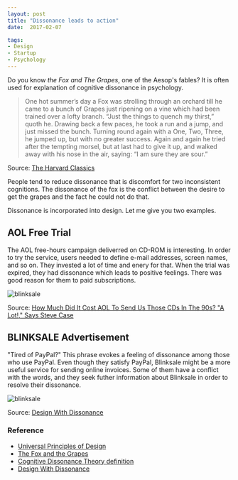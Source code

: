 ```yaml
---
layout: post
title: "Dissonance leads to action"
date:  2017-02-07

tags:
- Design
- Startup
- Psychology
---
```


Do you know *the Fox and The Grapes*, one of the Aesop's fables? It is often used for explanation of cognitive dissonance in psychology.

> One hot summer’s day a Fox was strolling through an orchard till he came to a bunch of Grapes just ripening on a vine which had been trained over a lofty branch. “Just the things to quench my thirst,” quoth he. Drawing back a few paces, he took a run and a jump, and just missed the bunch. Turning round again with a One, Two, Three, he jumped up, but with no greater success. Again and again he tried after the tempting morsel, but at last had to give it up, and walked away with his nose in the air, saying: “I am sure they are sour.”
<div class="source">Source: <a href="http://www.bartleby.com/17/1/31.html">The Harvard Classics</a></div>

People tend to reduce dissonance that is discomfort for two inconsistent cognitions. The dissonance of the fox is the conflict between the desire to get the grapes and the fact he could not do that.

Dissonance is incorporated into design. Let me give you two examples.

## AOL Free Trial

The AOL free-hours campaign deliverred on CD-ROM is interesting. In order to try the service, users needed to define e-mail addresses, screen names, and so on.  They invested a lot of time and enery for that. When the trial was expired, they had dissonance which leads to positive feelings. There was good reason for them to paid subscriptions.

![blinksale]({{site.github.url}}/images/posts/aol.jpeg)
<div class="source">Source: <a href="https://techcrunch.com/2010/12/27/aol-discs-90s/">How Much Did It Cost AOL To Send Us Those CDs In The 90s? "A Lot!," Says Steve Case</a></div>

## BLINKSALE Advertisement

"Tired of PayPal?" This phrase evokes a feeling of dissonance among those who use PayPal. Even though they satisfy PayPal, Blinksale might be a more useful service for sending online invoices. Some of them have a conflict with the words, and they seek futher information about Blinksale in order to resolve their dissonance.

![blinksale]({{site.github.url}}/images/posts/blinksale.png)
<div class="source">Source: <a href="https://www.smashingmagazine.com/2011/10/design-with-dissonance/">Design With Dissonance</a></div>

### Reference

<div class="list">
  <ul>
    <li><a href="https://www.amazon.com/gp/product/B00A3T5UO4/ref=as_li_tl?ie=UTF8&camp=1789&creative=9325&creativeASIN=B00A3T5UO4&linkCode=as2&tag=schwalbe02-20&linkId=db36aefc748314e488ec8261f4666202">Universal Principles of Design</a></li>
    <li><a href="http://www.bartleby.com/17/1/31.html">The Fox and the Grapes</a></li>
    <li><a href="http://www.alleydog.com/glossary/definition.php?term=Cognitive%20Dissonance%20Theory">Cognitive Dissonance Theory definition</a></li>
    <li><a href="https://www.smashingmagazine.com/2011/10/design-with-dissonance/">Design With Dissonance</a></li>
  </ul>
</div>
